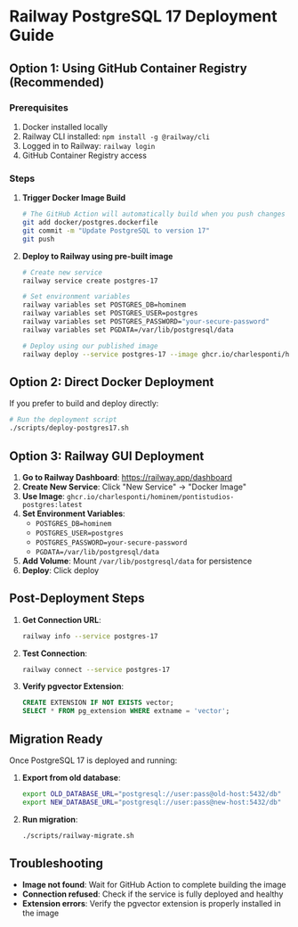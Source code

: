 # Railway PostgreSQL 17 Deployment Guide

## Option 1: Using GitHub Container Registry (Recommended)

### Prerequisites
1. Docker installed locally
2. Railway CLI installed: `npm install -g @railway/cli`
3. Logged in to Railway: `railway login`
4. GitHub Container Registry access

### Steps

1. **Trigger Docker Image Build**
   ```bash
   # The GitHub Action will automatically build when you push changes
   git add docker/postgres.dockerfile
   git commit -m "Update PostgreSQL to version 17"
   git push
   ```

2. **Deploy to Railway using pre-built image**
   ```bash
   # Create new service
   railway service create postgres-17
   
   # Set environment variables
   railway variables set POSTGRES_DB=hominem
   railway variables set POSTGRES_USER=postgres
   railway variables set POSTGRES_PASSWORD="your-secure-password"
   railway variables set PGDATA=/var/lib/postgresql/data
   
   # Deploy using our published image
   railway deploy --service postgres-17 --image ghcr.io/charlesponti/hominem/pontistudios-postgres:latest
   ```

## Option 2: Direct Docker Deployment

If you prefer to build and deploy directly:

```bash
# Run the deployment script
./scripts/deploy-postgres17.sh
```

## Option 3: Railway GUI Deployment

1. **Go to Railway Dashboard**: https://railway.app/dashboard
2. **Create New Service**: Click "New Service" → "Docker Image"
3. **Use Image**: `ghcr.io/charlesponti/hominem/pontistudios-postgres:latest`
4. **Set Environment Variables**:
   - `POSTGRES_DB=hominem`
   - `POSTGRES_USER=postgres`
   - `POSTGRES_PASSWORD=your-secure-password`
   - `PGDATA=/var/lib/postgresql/data`
5. **Add Volume**: Mount `/var/lib/postgresql/data` for persistence
6. **Deploy**: Click deploy

## Post-Deployment Steps

1. **Get Connection URL**:
   ```bash
   railway info --service postgres-17
   ```

2. **Test Connection**:
   ```bash
   railway connect --service postgres-17
   ```

3. **Verify pgvector Extension**:
   ```sql
   CREATE EXTENSION IF NOT EXISTS vector;
   SELECT * FROM pg_extension WHERE extname = 'vector';
   ```

## Migration Ready

Once PostgreSQL 17 is deployed and running:

1. **Export from old database**:
   ```bash
   export OLD_DATABASE_URL="postgresql://user:pass@old-host:5432/db"
   export NEW_DATABASE_URL="postgresql://user:pass@new-host:5432/db"
   ```

2. **Run migration**:
   ```bash
   ./scripts/railway-migrate.sh
   ```

## Troubleshooting

- **Image not found**: Wait for GitHub Action to complete building the image
- **Connection refused**: Check if the service is fully deployed and healthy
- **Extension errors**: Verify the pgvector extension is properly installed in the image
